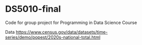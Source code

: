 # DS5010-final

Code for group project for Programming in Data Science Course

Data https://www.census.gov/data/datasets/time-series/demo/popest/2020s-national-total.html 
